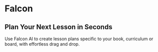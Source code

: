 # Falcon

## Plan Your Next Lesson in Seconds

Use Falcon AI to create lesson plans specific to your book, curriculum or board, with effortless drag and drop.
